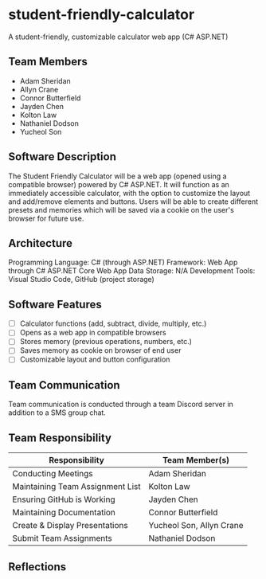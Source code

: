 # student-friendly-calculator
A student-friendly, customizable calculator web app (C# ASP.NET)
## Team Members
* Adam Sheridan
* Allyn Crane
* Connor Butterfield
* Jayden Chen
* Kolton Law
* Nathaniel Dodson
* Yucheol Son
## Software Description
The Student Friendly Calculator will be a web app (opened using a compatible browser) powered by C# ASP.NET. It will function as an immediately accessible calculator, with the option to customize the layout and add/remove elements and buttons. Users will be able to create different presets and memories which will be saved via a cookie on the user's browser for future use.
## Architecture
Programming Language: C# (through ASP.NET)
Framework: Web App through C# ASP.NET Core Web App
Data Storage: N/A
Development Tools: Visual Studio Code, GitHub (project storage)
## Software Features
* [ ] Calculator functions (add, subtract, divide, multiply, etc.)
* [ ] Opens as a web app in compatible browsers
* [ ] Stores memory (previous operations, numbers, etc.)
* [ ] Saves memory as cookie on browser of end user
* [ ] Customizable layout and button configuration
## Team Communication
Team communication is conducted through a team Discord server in addition to a SMS group chat.
## Team Responsibility
|Responsibility                      |Team Member(s)              |
|------------------------------------|----------------------------|
|Conducting Meetings                 |Adam Sheridan|
|Maintaining Team Assignment List    |Kolton Law|
|Ensuring GitHub is Working          |Jayden Chen|
|Maintaining Documentation           |Connor Butterfield|
|Create & Display Presentations      |Yucheol Son, Allyn Crane|
|Submit Team Assignments             |Nathaniel Dodson|
## Reflections
